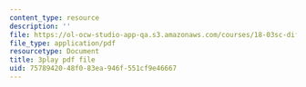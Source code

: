 ```yaml
---
content_type: resource
description: ''
file: https://ol-ocw-studio-app-qa.s3.amazonaws.com/courses/18-03sc-differential-equations-fall-2011/7578942048f083ea946f551cf9e46667_vP-oRQqmeg4.pdf
file_type: application/pdf
resourcetype: Document
title: 3play pdf file
uid: 75789420-48f0-83ea-946f-551cf9e46667
---
```

